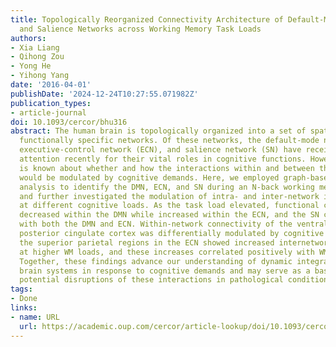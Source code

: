 ```yaml
---
title: Topologically Reorganized Connectivity Architecture of Default-Mode, Executive-Control,
  and Salience Networks across Working Memory Task Loads
authors:
- Xia Liang
- Qihong Zou
- Yong He
- Yihong Yang
date: '2016-04-01'
publishDate: '2024-12-24T10:27:55.071982Z'
publication_types:
- article-journal
doi: 10.1093/cercor/bhu316
abstract: The human brain is topologically organized into a set of spatially distributed,
  functionally specific networks. Of these networks, the default-mode network (DMN),
  executive-control network (ECN), and salience network (SN) have received the most
  attention recently for their vital roles in cognitive functions. However, very little
  is known about whether and how the interactions within and between these 3 networks
  would be modulated by cognitive demands. Here, we employed graph-based modularity
  analysis to identify the DMN, ECN, and SN during an N-back working memory (WM) task
  and further investigated the modulation of intra- and inter-network interactions
  at different cognitive loads. As the task load elevated, functional connectivity
  decreased within the DMN while increased within the ECN, and the SN connected more
  with both the DMN and ECN. Within-network connectivity of the ventral and dorsal
  posterior cingulate cortex was differentially modulated by cognitive load. Further,
  the superior parietal regions in the ECN showed increased internetwork connections
  at higher WM loads, and these increases correlated positively with WM task performance.
  Together, these findings advance our understanding of dynamic integrations of specialized
  brain systems in response to cognitive demands and may serve as a baseline for assessing
  potential disruptions of these interactions in pathological conditions.
tags:
- Done
links:
- name: URL
  url: https://academic.oup.com/cercor/article-lookup/doi/10.1093/cercor/bhu316
---
```

